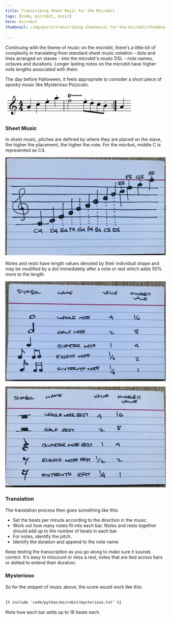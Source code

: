 ```yaml
---
title: Transcribing Sheet Music for the Microbit
tags: [code, microbit, music]
hero: microbit
thumbnail: /img/posts/transcribing-sheetmusic-for-the-microbit/thumbnail-420x255.webp

---
```


Continuing with the theme of music on the microbit, there's a little bit of complexity in translating from standard
sheet music notation - dots and lines arranged on staves - into the microbit's music DSL - note names, octaves and durations.
Longer lasting notes on the microbit have higher note lengths associated with them.

The day before Halloween, it feels appropriate to consider a short piece of spooky music like Mysterioso Pizzicato.

![sheet music](/img/posts/transcribing-sheetmusic-for-the-microbit/mysterioso-pizzicato.webp)

### Sheet Music

In sheet music, pitches are defined by where they are placed on the stave, the higher the placement, the higher the note. For the
micrbot, middle C is represented as C4.

![treble clef](/img/posts/transcribing-sheetmusic-for-the-microbit/treble-clef.webp)

Notes and rests have length values denoted by their individual shape and may be modified by a dot immediately after a note or rest
which adds 50% more to the length.

![notes](/img/posts/transcribing-sheetmusic-for-the-microbit/notes.webp)

![rests](/img/posts/transcribing-sheetmusic-for-the-microbit/rests.webp)

### Translation

The translation process then goes something like this:

- Set the beats per minute according to the direction in the music.
- Work out how many notes fit into each bar. Notes and rests together should add up to the number of beats in each bar.
- For notes, identify the pitch.
- Identify the duration and append to the note name

Keep testing the transcription as you go along to make sure it sounds correct. It's easy to miscount or miss a rest, notes that are tied
across bars or dotted to extend their duration.

### Mysterioso

So for the snippet of music above, the score would work like this:

```txt

{% include 'code/python/microbit/mysterioso.txt' %}

```

Note how each bar adds up to 16 beats each.
